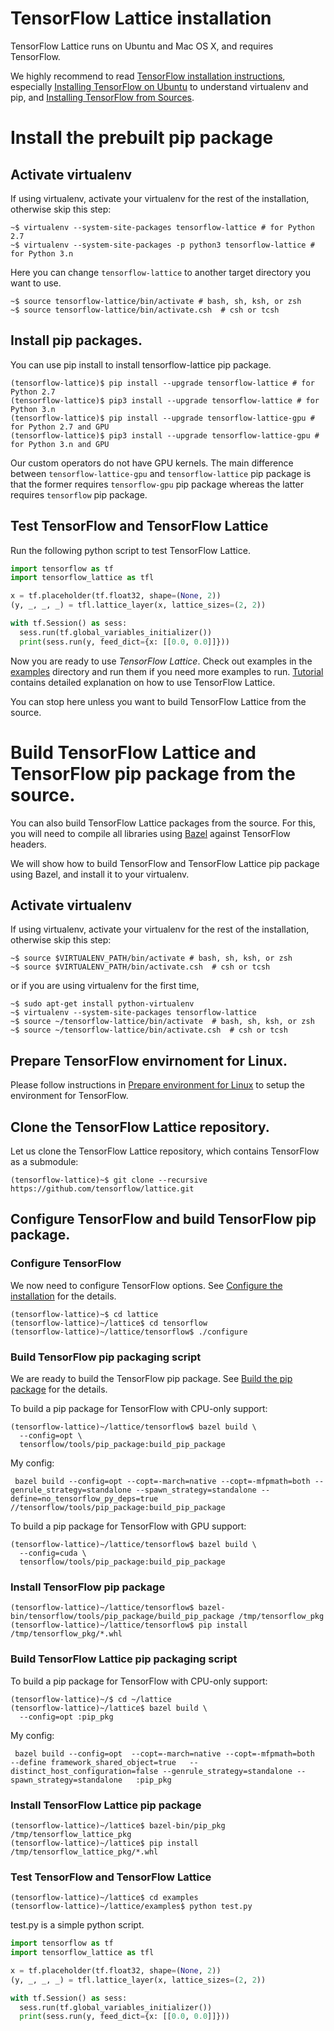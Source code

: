 <!-- Copyright 2017 The TensorFlow Lattice Authors.

Licensed under the Apache License, Version 2.0 (the "License");
you may not use this file except in compliance with the License.
You may obtain a copy of the License at

     http://www.apache.org/licenses/LICENSE-2.0

Unless required by applicable law or agreed to in writing, software
distributed under the License is distributed on an "AS IS" BASIS,
WITHOUT WARRANTIES OR CONDITIONS OF ANY KIND, either express or implied.
See the License for the specific language governing permissions and
limitations under the License.
=============================================================================-->
# TensorFlow Lattice installation

TensorFlow Lattice runs on Ubuntu and Mac OS X, and requires TensorFlow.

We highly recommend to read [TensorFlow installation
instructions](https://www.tensorflow.org/install), especially [Installing
TensorFlow on Ubuntu](https://www.tensorflow.org/install/install_linux) to
understand virtualenv and pip, and [Installing TensorFlow from
Sources](https://www.tensorflow.org/install/install_sources).

# Install the prebuilt pip package

## Activate virtualenv
If using virtualenv, activate your virtualenv for the rest of the installation,
otherwise skip this step:

``` shell
~$ virtualenv --system-site-packages tensorflow-lattice # for Python 2.7
~$ virtualenv --system-site-packages -p python3 tensorflow-lattice # for Python 3.n
```

Here you can change `tensorflow-lattice` to another target directory you want to
use.

```shell
~$ source tensorflow-lattice/bin/activate # bash, sh, ksh, or zsh
~$ source tensorflow-lattice/bin/activate.csh  # csh or tcsh
```

## Install pip packages.
You can use pip install to install tensorflow-lattice pip package.

```shell
(tensorflow-lattice)$ pip install --upgrade tensorflow-lattice # for Python 2.7
(tensorflow-lattice)$ pip3 install --upgrade tensorflow-lattice # for Python 3.n
(tensorflow-lattice)$ pip install --upgrade tensorflow-lattice-gpu # for Python 2.7 and GPU
(tensorflow-lattice)$ pip3 install --upgrade tensorflow-lattice-gpu # for Python 3.n and GPU
```
Our custom operators do not have GPU kernels. The main difference
between `tensorflow-lattice-gpu` and `tensorflow-lattice` pip package is that
the former requires `tensorflow-gpu` pip package whereas the latter requires
`tensorflow` pip package.

## Test TensorFlow and TensorFlow Lattice

Run the following python script to test TensorFlow Lattice.

```python
import tensorflow as tf
import tensorflow_lattice as tfl

x = tf.placeholder(tf.float32, shape=(None, 2))
(y, _, _, _) = tfl.lattice_layer(x, lattice_sizes=(2, 2))

with tf.Session() as sess:
  sess.run(tf.global_variables_initializer())
  print(sess.run(y, feed_dict={x: [[0.0, 0.0]]}))
```

Now you are ready to use *TensorFlow Lattice*. Check out examples in the
[examples](https://github.com/tensorflow/lattice/tree/master/examples) directory
and run them if you need more examples to run.
[Tutorial](g3doc/tutorial/index.md) contains detailed explanation on how to use
TensorFlow Lattice.

You can stop here unless you want to build TensorFlow Lattice from the source.

# Build TensorFlow Lattice and TensorFlow pip package from the source.
You can also build TensorFlow Lattice packages from the source.
For this, you will need to compile all libraries using
[Bazel](https://bazel.build) against TensorFlow headers.


We will show how to build TensorFlow and TensorFlow Lattice pip package using
Bazel, and install it to your virtualenv.

## Activate virtualenv

If using virtualenv, activate your virtualenv for the rest of the installation,
otherwise skip this step:

```shell
~$ source $VIRTUALENV_PATH/bin/activate # bash, sh, ksh, or zsh
~$ source $VIRTUALENV_PATH/bin/activate.csh  # csh or tcsh
```

or if you are using virtualenv for the first time,

```shell
~$ sudo apt-get install python-virtualenv
~$ virtualenv --system-site-packages tensorflow-lattice
~$ source ~/tensorflow-lattice/bin/activate  # bash, sh, ksh, or zsh
~$ source ~/tensorflow-lattice/bin/activate.csh  # csh or tcsh
```
## Prepare TensorFlow envirnoment for Linux.

Please follow instructions in [Prepare environment for
Linux](https://www.tensorflow.org/install/install_sources#prepare_environment_for_linux)
to setup the environment for TensorFlow.

## Clone the TensorFlow Lattice repository.

Let us clone the TensorFlow Lattice repository, which contains TensorFlow as a
submodule:

```shell
(tensorflow-lattice)~$ git clone --recursive https://github.com/tensorflow/lattice.git
```

## Configure TensorFlow and build TensorFlow pip package.

### Configure TensorFlow

We now need to configure TensorFlow options. See [Configure the
installation](https://www.tensorflow.org/install/install_sources#configure_the_installation)
for the details.

```shell
(tensorflow-lattice)~$ cd lattice
(tensorflow-lattice)~/lattice$ cd tensorflow
(tensorflow-lattice)~/lattice/tensorflow$ ./configure
```

### Build TensorFlow pip packaging script

We are ready to build the TensorFlow pip package. See [Build the pip
package](https://www.tensorflow.org/install/install_sources#build_the_pip_package)
for the details.

To build a pip package for TensorFlow with CPU-only support:

```shell
(tensorflow-lattice)~/lattice/tensorflow$ bazel build \
  --config=opt \
  tensorflow/tools/pip_package:build_pip_package
```

My config:
```shell
 bazel build --config=opt --copt=-march=native --copt=-mfpmath=both --genrule_strategy=standalone --spawn_strategy=standalone --define=no_tensorflow_py_deps=true //tensorflow/tools/pip_package:build_pip_package
```



To build a pip package for TensorFlow with GPU support:

```shell
(tensorflow-lattice)~/lattice/tensorflow$ bazel build \
  --config=cuda \
  tensorflow/tools/pip_package:build_pip_package
```

### Install TensorFlow pip package

```shell
(tensorflow-lattice)~/lattice/tensorflow$ bazel-bin/tensorflow/tools/pip_package/build_pip_package /tmp/tensorflow_pkg
(tensorflow-lattice)~/lattice/tensorflow$ pip install /tmp/tensorflow_pkg/*.whl
```

### Build TensorFlow Lattice pip packaging script

To build a pip package for TensorFlow with CPU-only support:

```shell
(tensorflow-lattice)~/$ cd ~/lattice
(tensorflow-lattice)~/lattice$ bazel build \
  --config=opt :pip_pkg
```

My config:
```shell
 bazel build --config=opt  --copt=-march=native --copt=-mfpmath=both  --define framework_shared_object=true   --distinct_host_configuration=false --genrule_strategy=standalone --spawn_strategy=standalone   :pip_pkg
```



### Install TensorFlow Lattice pip package

```shell
(tensorflow-lattice)~/lattice$ bazel-bin/pip_pkg /tmp/tensorflow_lattice_pkg
(tensorflow-lattice)~/lattice$ pip install /tmp/tensorflow_lattice_pkg/*.whl
```

### Test TensorFlow and TensorFlow Lattice
```shell
(tensorflow-lattice)~/lattice$ cd examples
(tensorflow-lattice)~/lattice/examples$ python test.py
```

test.py is a simple python script.

```python
import tensorflow as tf
import tensorflow_lattice as tfl

x = tf.placeholder(tf.float32, shape=(None, 2))
(y, _, _, _) = tfl.lattice_layer(x, lattice_sizes=(2, 2))

with tf.Session() as sess:
  sess.run(tf.global_variables_initializer())
  print(sess.run(y, feed_dict={x: [[0.0, 0.0]]}))
```
